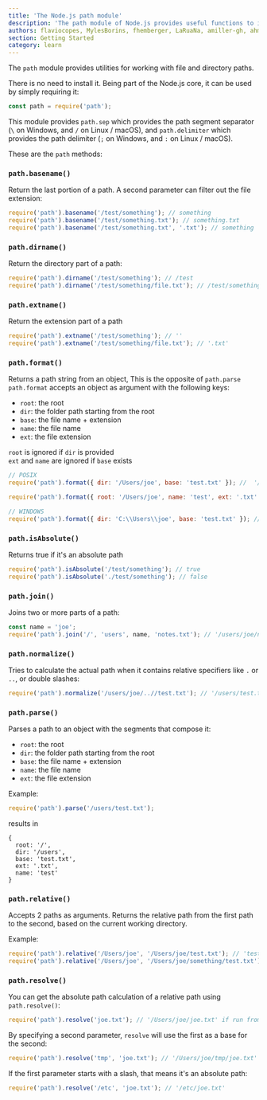```yaml
---
title: 'The Node.js path module'
description: 'The path module of Node.js provides useful functions to interact with file paths'
authors: flaviocopes, MylesBorins, fhemberger, LaRuaNa, amiller-gh, ahmadawais, 19shubham11
section: Getting Started
category: learn
---
```


The `path` module provides utilities for working with file and directory paths.

There is no need to install it. Being part of the Node.js core, it can be used by simply requiring it:

```js
const path = require('path');
```

This module provides `path.sep` which provides the path segment separator (`\` on Windows, and `/` on Linux / macOS), and `path.delimiter` which provides the path delimiter (`;` on Windows, and `:` on Linux / macOS).

These are the `path` methods:

### `path.basename()`

Return the last portion of a path. A second parameter can filter out the file extension:

```js
require('path').basename('/test/something'); // something
require('path').basename('/test/something.txt'); // something.txt
require('path').basename('/test/something.txt', '.txt'); // something
```

### `path.dirname()`

Return the directory part of a path:

```js
require('path').dirname('/test/something'); // /test
require('path').dirname('/test/something/file.txt'); // /test/something
```

### `path.extname()`

Return the extension part of a path

```js
require('path').extname('/test/something'); // ''
require('path').extname('/test/something/file.txt'); // '.txt'
```

### `path.format()`

Returns a path string from an object, This is the opposite of `path.parse`<br/>
`path.format` accepts an object as argument with the following keys:

* `root`: the root
* `dir`: the folder path starting from the root
* `base`: the file name + extension
* `name`: the file name
* `ext`: the file extension

`root` is ignored if `dir` is provided<br/>
`ext` and `name` are ignored if `base` exists

```js
// POSIX
require('path').format({ dir: '/Users/joe', base: 'test.txt' }); //  '/Users/joe/test.txt'

require('path').format({ root: '/Users/joe', name: 'test', ext: '.txt' }); //  '/Users/joe/test.txt'

// WINDOWS
require('path').format({ dir: 'C:\\Users\\joe', base: 'test.txt' }); //  'C:\\Users\\joe\\test.txt'
```

### `path.isAbsolute()`

Returns true if it's an absolute path

```js
require('path').isAbsolute('/test/something'); // true
require('path').isAbsolute('./test/something'); // false
```

### `path.join()`

Joins two or more parts of a path:

```js
const name = 'joe';
require('path').join('/', 'users', name, 'notes.txt'); // '/users/joe/notes.txt'
```

### `path.normalize()`

Tries to calculate the actual path when it contains relative specifiers like `.` or `..`, or double slashes:

```js
require('path').normalize('/users/joe/..//test.txt'); // '/users/test.txt'
```

### `path.parse()`

Parses a path to an object with the segments that compose it:

* `root`: the root
* `dir`: the folder path starting from the root
* `base`: the file name + extension
* `name`: the file name
* `ext`: the file extension

Example:

```js
require('path').parse('/users/test.txt');
```

results in

```console
{
  root: '/',
  dir: '/users',
  base: 'test.txt',
  ext: '.txt',
  name: 'test'
}
```

### `path.relative()`

Accepts 2 paths as arguments. Returns the relative path from the first path to the second, based on the current working directory.

Example:

```js
require('path').relative('/Users/joe', '/Users/joe/test.txt'); // 'test.txt'
require('path').relative('/Users/joe', '/Users/joe/something/test.txt'); // 'something/test.txt'
```

### `path.resolve()`

You can get the absolute path calculation of a relative path using `path.resolve()`:

```js
require('path').resolve('joe.txt'); // '/Users/joe/joe.txt' if run from my home folder
```

By specifying a second parameter, `resolve` will use the first as a base for the second:

```js
require('path').resolve('tmp', 'joe.txt'); // '/Users/joe/tmp/joe.txt' if run from my home folder
```

If the first parameter starts with a slash, that means it's an absolute path:

```js
require('path').resolve('/etc', 'joe.txt'); // '/etc/joe.txt'
```
